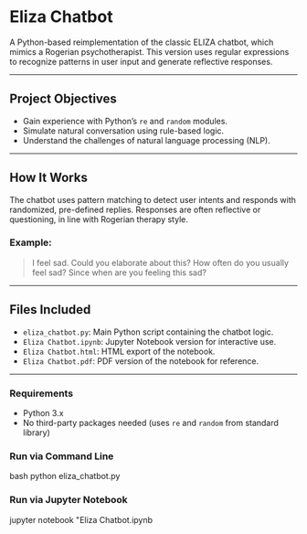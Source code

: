 # Eliza Chatbot 

A Python-based reimplementation of the classic ELIZA chatbot, which mimics a Rogerian psychotherapist. This version uses regular expressions to recognize patterns in user input and generate reflective responses. 

---

##  Project Objectives

- Gain experience with Python’s `re` and `random` modules.
- Simulate natural conversation using rule-based logic.
- Understand the challenges of natural language processing (NLP).

---

## How It Works

The chatbot uses pattern matching to detect user intents and responds with randomized, pre-defined replies. Responses are often reflective or questioning, in line with Rogerian therapy style.

### Example:

> I feel sad.
> Could you elaborate about this?
> How often do you usually feel sad?
> Since when are you feeling this sad?


---

## Files Included

- `eliza_chatbot.py`: Main Python script containing the chatbot logic.
- `Eliza Chatbot.ipynb`: Jupyter Notebook version for interactive use.
- `Eliza Chatbot.html`: HTML export of the notebook.
- `Eliza Chatbot.pdf`: PDF version of the notebook for reference.

---

### Requirements

- Python 3.x
- No third-party packages needed (uses `re` and `random` from standard library)

### Run via Command Line

bash
python eliza_chatbot.py


### Run via Jupyter Notebook

jupyter notebook "Eliza Chatbot.ipynb

